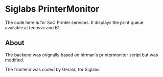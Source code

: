 Siglabs PrinterMonitor
=============

The code here is for SoC Printer services. 
It displays the print queue available at techsvc and B1.

About 
-------

The backend was orignally based on hirman's printermonitor script but was modified.

The frontend was coded by Gerald, for Siglabs.
